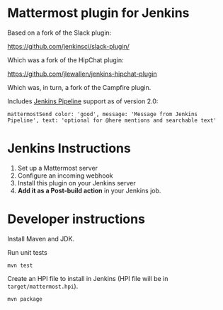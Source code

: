 # Mattermost plugin for Jenkins

Based on a fork of the Slack plugin:

https://github.com/jenkinsci/slack-plugin/

Which was a fork of the HipChat plugin:

https://github.com/jlewallen/jenkins-hipchat-plugin

Which was, in turn, a fork of the Campfire plugin.

Includes [Jenkins Pipeline](https://github.com/jenkinsci/workflow-plugin) support as of version 2.0:

```
mattermostSend color: 'good', message: 'Message from Jenkins Pipeline', text: 'optional for @here mentions and searchable text'
```

# Jenkins Instructions

1. Set up a Mattermost server
2. Configure an incoming webhook
3. Install this plugin on your Jenkins server
4. **Add it as a Post-build action** in your Jenkins job.

# Developer instructions

Install Maven and JDK.

Run unit tests

    mvn test

Create an HPI file to install in Jenkins (HPI file will be in `target/mattermost.hpi`).

    mvn package

